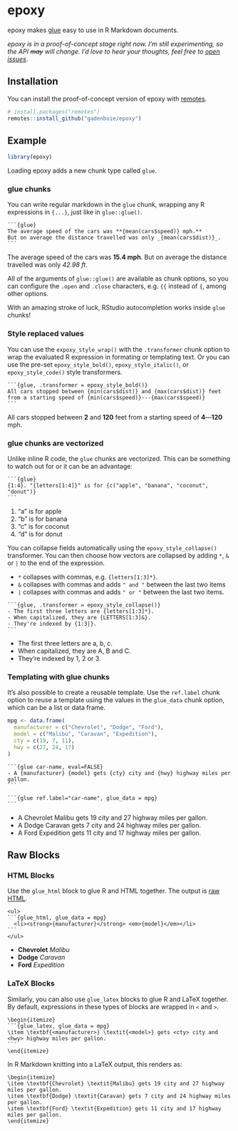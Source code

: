 
<!-- README.md is generated from README.Rmd. Please edit that file -->

# epoxy

<!-- badges: start -->

<!-- badges: end -->

epoxy makes [glue](https://glue.tidyverse.org) easy to use in R Markdown
documents.

*epoxy is in a proof-of-concept stage right now.* *I’m still
experimenting, so the API ~~may~~ will change.* *I’d love to hear your
thoughts, feel free to [open
issues](https://github.com/gadenbuie/epoxy/issues)*.

## Installation

You can install the proof-of-concept version of epoxy with
[remotes](https://remotes.r-lib.org).

``` r
# install.packages("remotes")
remotes::install_github("gadenbuie/epoxy")
```

## Example

``` r
library(epoxy)
```

Loading epoxy adds a new chunk type called `glue`.

### glue chunks

You can write regular markdown in the `glue` chunk, wrapping any R
expressions in `{...}`, just like in `glue::glue()`.

    ```{glue}
    The average speed of the cars was **{mean(cars$speed)} mph.**
    But on average the distance travelled was only _{mean(cars$dist)}_.
    ```

The average speed of the cars was **15.4 mph**. But on average the
distance travelled was only *42.98 ft*.

All of the arguments of `glue::glue()` are available as chunk options,
so you can configure the `.open` and `.close` characters, e.g. `{{`
instead of `{`, among other options.

With an amazing stroke of luck, RStudio autocompletion works inside
`glue` chunks\!

### Style replaced values

You can use the `expoxy_style_wrap()` with the `.transformer` chunk
option to wrap the evaluated R expression in formating or templating
text. Or you can use the pre-set `epoxy_style_bold()`,
`epoxy_style_italic()`, or `epoxy_style_code()` style transformers.

    ```{glue, .transformer = epoxy_style_bold()}
    All cars stopped between {min(cars$dist)} and {max(cars$dist)} feet
    from a starting speed of {min(cars$speed)}---{max(cars$speed)}
    ```

All cars stopped between **2** and **120** feet from a starting speed of
**4**—**120** mph.

### glue chunks are vectorized

Unlike inline R code, the `glue` chunks are vectorized. This can be
something to watch out for or it can be an advantage:

    ```{glue}
    {1:4}. "{letters[1:4]}" is for {c("apple", "banana", "coconut", "donut")}
    ```

1.  “a” is for apple
2.  “b” is for banana
3.  “c” is for coconut
4.  “d” is for donut

You can collapse fields automatically using the `epoxy_style_collapse()`
transformer. You can then choose how vectors are collapsed by adding
`*`, `&` or `|` to the end of the expression.

  - `*` collapses with commas, e.g. `{letters[1:3]*}`.
  - `&` collapses with commas and adds `" and "` between the last two
    items
  - `|` collapses with commas and adds `" or "` between the last two
    items.

<!-- end list -->

    ```{glue, .transformer = epoxy_style_collapse()}
    - The first three letters are {letters[1:3]*}.
    - When capitalized, they are {LETTERS[1:3]&}.
    - They're indexed by {1:3|}.
    ```

  - The first three letters are a, b, c.
  - When capitalized, they are A, B and C.
  - They’re indexed by 1, 2 or 3.

### Templating with glue chunks

It’s also possible to create a reusable template. Use the `ref.label`
chunk option to reuse a template using the values in the `glue_data`
chunk option, which can be a list or data frame.

``` r
mpg <- data.frame(
  manufacturer = c("Chevrolet", "Dodge", "Ford"),
  model = c("Malibu", "Caravan", "Expedition"),
  cty = c(19, 7, 11),
  hwy = c(27, 24, 17)
)
```

    ```{glue car-name, eval=FALSE}
    - A {manufacturer} {model} gets {cty} city and {hwy} highway miles per gallon.
    ```
    
    ```{glue ref.label="car-name", glue_data = mpg}
    ```

  - A Chevrolet Malibu gets 19 city and 27 highway miles per gallon.
  - A Dodge Caravan gets 7 city and 24 highway miles per gallon.
  - A Ford Expedition gets 11 city and 17 highway miles per gallon.

## Raw Blocks

### HTML Blocks

Use the `glue_html` block to glue R and HTML together. The output is
[raw HTML](https://pandoc.org/MANUAL.html#raw-htmltex).

    <ul>
    ```{glue_html, glue_data = mpg}
      <li><strong>{manufacturer}</strong> <em>{model}</em></li>
    ```
    </ul>

<ul>

  <li><strong>Chevrolet</strong> <em>Malibu</em></li>
  <li><strong>Dodge</strong> <em>Caravan</em></li>
  <li><strong>Ford</strong> <em>Expedition</em></li>

</ul>

### LaTeX Blocks

Similarly, you can also use `glue_latex` blocks to glue R and LaTeX
together. By default, expressions in these types of blocks are wrapped
in `<` and `>`.

    \begin{itemize}
    ```{glue_latex, glue_data = mpg}
    \item \textbf{<manufacturer>} \textit{<model>} gets <cty> city and <hwy> highway miles per gallon.
    ```
    \end{itemize}

In R Markdown knitting into a LaTeX output, this renders as:

    \begin{itemize}
    \item \textbf{Chevrolet} \textit{Malibu} gets 19 city and 27 highway miles per gallon.
    \item \textbf{Dodge} \textit{Caravan} gets 7 city and 24 highway miles per gallon.
    \item \textbf{Ford} \textit{Expedition} gets 11 city and 17 highway miles per gallon.
    \end{itemize}
